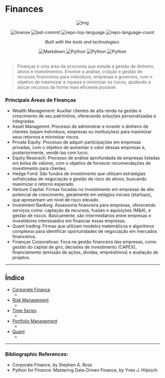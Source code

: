 # Finances

<div align="center">

![Img](https://github.com/user-attachments/assets/3320328e-efb4-49c8-bb23-6a1f55002648)
<!-- BADGES -->
<img src="https://img.shields.io/github/license/HenrySchall/Finances?style=flat&logo=opensourceinitiative&logoColor=white&color=0080ff" alt="license">
<img src="https://img.shields.io/github/last-commit/HenrySchall/Finances?style=flat&logo=git&logoColor=white&color=0080ff" alt="last-commit">
<img src="https://img.shields.io/github/languages/top/HenrySchall/Finances?style=flat&color=0080ff" alt="repo-top-language">
<img src="https://img.shields.io/github/languages/count/HenrySchall/Finances?style=flat&color=0080ff" alt="repo-language-count">

<em>Built with the tools and technologies:</em>

<img src="https://img.shields.io/badge/Markdown-000000.svg?style=flat&logo=Markdown&logoColor=white" alt="Markdown">
<img src="https://img.shields.io/badge/Python-3776AB.svg?style=flat&logo=Python&logoColor=white" alt="Python">
<img src="https://img.shields.io/badge/Jupyter%20Notebook-F37626?style?style=flat&logo=jupyter&logoColor=white" alt="Python">
<img src="https://img.shields.io/badge/R-276DC3?style?style=flat&logo=r&logoColor=white" alt="Python">

</div>
<br>

> Finanças é uma área da economia que estuda a gestão de dinheiro, ativos e investimentos. Envolve a análise, criação e gestão de recursos financeiros para indivíduos, empresas e governos, com o objetivo de maximizar a riqueza e minimizar os riscos, ajudando a alocar recursos da forma mais eficiente possível.

### Principais Áreas de Finanças
- Wealth Management: Auxiliar clientes de alta renda na gestão e crescimento de seu patrimônio, oferecendo soluções personalizadas e integradas. 
- Asset Managemnt: Processo de administrar e investir o dinheiro de clientes (sejam indivíduos, empresas ou instituições) para maximizar seus retornos e minimizar riscos.
- Private Equity: Processo de adquiri participações em empresas privadas, com o objetivo de aumentar o valor dessas empresas e, posteriormente, vendê-las com lucro.
- Equity Reserach: Processo de análise aprofundada de empresas listadas em bolsa de valores, com o objetivo de fornecer recomendações de investimento para clientes.
- Hedge Fund: São fundos de investimento que utilizam estratégias sofisticadas de negociação e gestão de risco de ativos, buscando maximizar o retorno esperado.
- Venture Capital: Firmas focadas no investimento em empresas de alto potencial de crescimento, geralmente em estágios iniciais (startups), que apresentam um nível de risco elevado.
- Investment Banking: Assessoria financeira para empresas, oferecendo serviços como: captação de recursos, fusões e aquisições (M&A), e gestão de riscos. Basicamente, são intermediários entre empresas e investidores interessados em financiar essas empresas.
- Quant trading: Firmas que utilizam modelos matemáticos e algoritmos complexos para identificar oportunidades de negociação em mercados financeiros.
- Finanças Corporativas: Foca na gestão financeira das empresas, como gestão do capital de giro, decisões de investimento (CAPEX), financiamento (emissão de ações, dívidas, empréstimos) e avaliação de projetos. 
  
---
## Índice

- [Corporate Finance]()
    - []()
- [Risk Management]()
    - []()
- [Time Series]()
    - []()
- [Portfolio Management]()
    - []()
- [Quant]()
    - []()

---
### Bibliographic References:
- Corporate Finance, by Stephen A. Ross
- Python for Finance: Mastering Data-Driven Finance, by Yves J. Hilpisch
